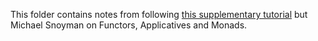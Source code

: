 This folder contains notes from following [this supplementary tutorial](https://www.snoyman.com/blog/2017/01/functors-applicatives-and-monads/) but Michael Snoyman on Functors, Applicatives and Monads.
